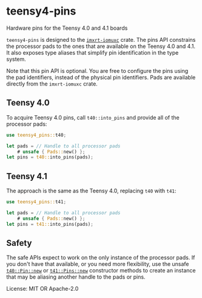 # teensy4-pins

Hardware pins for the Teensy 4.0 and 4.1 boards

`teensy4-pins` is designed to the [`imxrt-iomuxc`] crate. The pins API constrains
the processor pads to the ones that are available on the Teensy 4.0 and 4.1. It also
exposes type aliases that simplify pin identification in the type system.

[`imxrt-iomuxc`]: https://docs.rs/imxrt-iomuxc/0.1/imxrt_iomuxc/

Note that this pin API is optional. You are free to configure the pins using the
pad identifiers, instead of the physical pin identifiers. Pads are available directly
from the `imxrt-iomuxc` crate.

## Teensy 4.0

To acquire Teensy 4.0 pins, call `t40::into_pins` and provide all
of the processor pads:

```rust
use teensy4_pins::t40;

let pads = // Handle to all processor pads
    # unsafe { Pads::new() };
let pins = t40::into_pins(pads);
```

## Teensy 4.1

The approach is the same as the Teensy 4.0, replacing `t40` with `t41`:

```rust
use teensy4_pins::t41;

let pads = // Handle to all processor pads
    # unsafe { Pads::new() };
let pins = t41::into_pins(pads);
```

## Safety

The safe APIs expect to work on the only instance of the processor pads. If you don't have that
available, or you need more flexibility, use the unsafe [`t40::Pin::new`](t40/struct.Pins.html#method.new)
or [`t41::Pins::new`](t41/struct.Pins.html#method.new) constructor methods to create an instance
that may be aliasing another handle to the pads or pins.

License: MIT OR Apache-2.0
